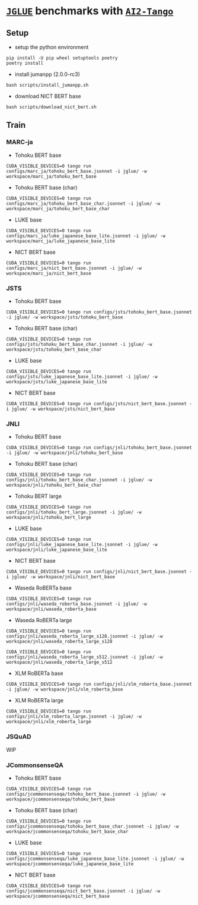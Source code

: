 # [`JGLUE`](https://github.com/yahoojapan/JGLUE) benchmarks with [`AI2-Tango`](https://github.com/allenai/tango)

## Setup

- setup the python environment

```console
pip install -U pip wheel setuptools poetry
poetry install
```

- install jumanpp (2.0.0-rc3)

```console
bash scripts/install_jumanpp.sh
```

- download NICT BERT base

```console
bash scripts/download_nict_bert.sh
```

## Train

### MARC-ja

- Tohoku BERT base

```console
CUDA_VISIBLE_DEVICES=0 tango run configs/marc_ja/tohoku_bert_base.jsonnet -i jglue/ -w workspace/marc_ja/tohoku_bert_base
```

- Tohoku BERT base (char)

```console
CUDA_VISIBLE_DEVICES=0 tango run configs/marc_ja/tohoku_bert_base_char.jsonnet -i jglue/ -w workspace/marc_ja/tohoku_bert_base_char
```

- LUKE base

```console
CUDA_VISIBLE_DEVICES=0 tango run configs/marc_ja/luke_japanese_base_lite.jsonnet -i jglue/ -w workspace/marc_ja/luke_japanese_base_lite
```

- NICT BERT base

```console
CUDA_VISIBLE_DEVICES=0 tango run configs/marc_ja/nict_bert_base.jsonnet -i jglue/ -w workspace/marc_ja/nict_bert_base
```

### JSTS

- Tohoku BERT base

```console
CUDA_VISIBLE_DEVICES=0 tango run configs/jsts/tohoku_bert_base.jsonnet -i jglue/ -w workspace/jsts/tohoku_bert_base
```

- Tohoku BERT base (char)

```console
CUDA_VISIBLE_DEVICES=0 tango run configs/jsts/tohoku_bert_base_char.jsonnet -i jglue/ -w workspace/jsts/tohoku_bert_base_char
```

- LUKE base

```console
CUDA_VISIBLE_DEVICES=0 tango run configs/jsts/luke_japanese_base_lite.jsonnet -i jglue/ -w workspace/jsts/luke_japanese_base_lite
```

- NICT BERT base

```console
CUDA_VISIBLE_DEVICES=0 tango run configs/jsts/nict_bert_base.jsonnet -i jglue/ -w workspace/jsts/nict_bert_base
```

### JNLI

- Tohoku BERT base

```console
CUDA_VISIBLE_DEVICES=0 tango run configs/jnli/tohoku_bert_base.jsonnet -i jglue/ -w workspace/jnli/tohoku_bert_base
```

- Tohoku BERT base (char)

```console
CUDA_VISIBLE_DEVICES=0 tango run configs/jnli/tohoku_bert_base_char.jsonnet -i jglue/ -w workspace/jnli/tohoku_bert_base_char
```

- Tohoku BERT large

```console
CUDA_VISIBLE_DEVICES=0 tango run configs/jnli/tohoku_bert_large.jsonnet -i jglue/ -w workspace/jnli/tohoku_bert_large
```

- LUKE base

```console
CUDA_VISIBLE_DEVICES=0 tango run configs/jnli/luke_japanese_base_lite.jsonnet -i jglue/ -w workspace/jnli/luke_japanese_base_lite
```

- NICT BERT base

```console
CUDA_VISIBLE_DEVICES=0 tango run configs/jnli/nict_bert_base.jsonnet -i jglue/ -w workspace/jnli/nict_bert_base
```

- Waseda RoBERTa base

```console
CUDA_VISIBLE_DEVICES=0 tango run configs/jnli/waseda_roberta_base.jsonnet -i jglue/ -w workspace/jnli/waseda_roberta_base
```

- Waseda RoBERTa large

```console
CUDA_VISIBLE_DEVICES=0 tango run configs/jnli/waseda_roberta_large_s128.jsonnet -i jglue/ -w workspace/jnli/waseda_roberta_large_s128
```

```console
CUDA_VISIBLE_DEVICES=0 tango run configs/jnli/waseda_roberta_large_s512.jsonnet -i jglue/ -w workspace/jnli/waseda_roberta_large_s512
```

- XLM RoBERTa base

```console
CUDA_VISIBLE_DEVICES=0 tango run configs/jnli/xlm_roberta_base.jsonnet -i jglue/ -w workspace/jnli/xlm_roberta_base
```

- XLM RoBERTa large

```console
CUDA_VISIBLE_DEVICES=0 tango run configs/jnli/xlm_roberta_large.jsonnet -i jglue/ -w workspace/jnli/xlm_roberta_large
```

### JSQuAD

WIP

### JCommonsenseQA

- Tohoku BERT base

```console
CUDA_VISIBLE_DEVICES=0 tango run configs/jcommonsenseqa/tohoku_bert_base.jsonnet -i jglue/ -w workspace/jcommonsenseqa/tohoku_bert_base
```

- Tohoku BERT base (char)

```console
CUDA_VISIBLE_DEVICES=0 tango run configs/jcommonsenseqa/tohoku_bert_base_char.jsonnet -i jglue/ -w workspace/jcommonsenseqa/tohoku_bert_base_char
```

- LUKE base

```console
CUDA_VISIBLE_DEVICES=0 tango run configs/jcommonsenseqa/luke_japanese_base_lite.jsonnet -i jglue/ -w workspace/jcommonsenseqa/luke_japanese_base_lite
```

- NICT BERT base

```console
CUDA_VISIBLE_DEVICES=0 tango run configs/jcommonsenseqa/nict_bert_base.jsonnet -i jglue/ -w workspace/jcommonsenseqa/nict_bert_base
```
